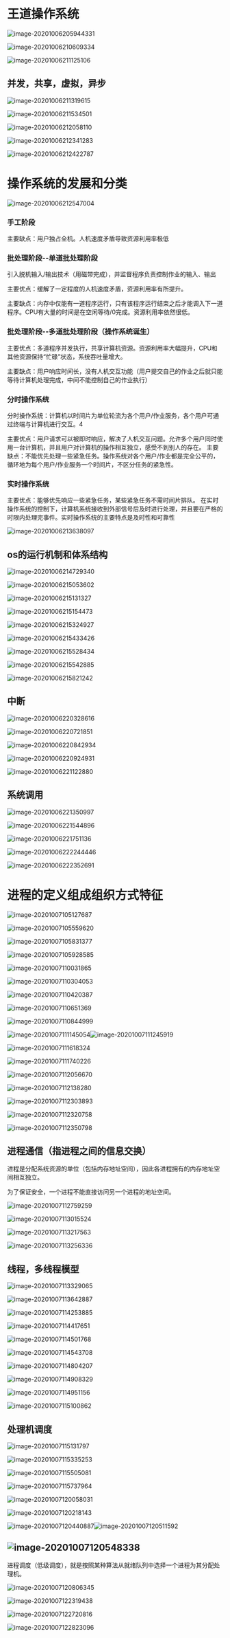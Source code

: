 # 																	王道操作系统

![image-20201006205944331](王道操作系统2.assets/image-20201006205944331.png)

![image-20201006210609334](王道操作系统2.assets/image-20201006210609334.png)

![image-20201006211125106](王道操作系统2.assets/image-20201006211125106.png)

## 并发，共享，虚拟，异步

![image-20201006211319615](王道操作系统2.assets/image-20201006211319615.png)

![image-20201006211534501](王道操作系统2.assets/image-20201006211534501.png)

![image-20201006212058110](王道操作系统2.assets/image-20201006212058110.png)

![image-20201006212341283](王道操作系统2.assets/image-20201006212341283.png)

![image-20201006212422787](王道操作系统2.assets/image-20201006212422787.png)



# 操作系统的发展和分类

![image-20201006212547004](王道操作系统2.assets/image-20201006212547004.png)

### 手工阶段

主要缺点：用户独占全机。人机速度矛盾导致资源利用率极低

### 批处理阶段--单道批处理阶段

引入脱机输入/输出技术（用磁带完成），并监督程序负责控制作业的输入、输出

主要优点：缓解了一定程度的人机速度矛盾，资源利用率有所提升。

主要缺点：内存中仅能有一道程序运行，只有该程序运行结束之后才能调入下一道程序。CPU有大量的时间是在空闲等待/0完成。资源利用率依然很低。

### 批处理阶段--多道批处理阶段（操作系统诞生）

主要优点：多道程序并发执行，共享计算机资源。资源利用率大幅提升，CPU和其他资源保持“忙碌”状态，系统吞吐量增大。

主要缺点：用户响应时间长，没有人机交互功能（用户提交自己的作业之后就只能等待计算机处理完成，中间不能控制自己的作业执行）

### 分时操作系统

分时操作系统：计算机以时间片为单位轮流为各个用户/作业服务，各个用户可通过终端与计算机进行交互。4

主要优点：用户请求可以被即时响应，解决了人机交互问题。允许多个用户同时使用一台计算机，并且用户对计算机的操作相互独立，感受不到别人的存在。
主要缺点：不能优先处理一些紧急任务。操作系统对各个用户/作业都是完全公平的，循环地为每个用户/作业服务一个时间片，不区分任务的紧急性。

### 实时操作系统

主要优点：能够优先响应一些紧急任务，某些紧急任务不需时间片排队。
在实时操作系统的控制下，计算机系统接收到外部信号后及时进行处理，并且要在严格的时限内处理完事件。实时操作系统的主要特点是及时性和可靠性

![image-20201006213638097](王道操作系统2.assets/image-20201006213638097.png)

## 

## os的运行机制和体系结构

![image-20201006214729340](王道操作系统2.assets/image-20201006214729340.png)

![image-20201006215053602](王道操作系统2.assets/image-20201006215053602.png)

![image-20201006215131327](王道操作系统2.assets/image-20201006215131327.png)

![image-20201006215154473](王道操作系统2.assets/image-20201006215154473.png)

![image-20201006215324927](王道操作系统2.assets/image-20201006215324927.png)

![image-20201006215433426](王道操作系统2.assets/image-20201006215433426.png)

![image-20201006215528434](王道操作系统2.assets/image-20201006215528434.png)

![image-20201006215542885](王道操作系统2.assets/image-20201006215542885.png)

![image-20201006215821242](王道操作系统2.assets/image-20201006215821242.png)

## 

## 中断

![image-20201006220328616](王道操作系统2.assets/image-20201006220328616.png)

![image-20201006220721851](王道操作系统2.assets/image-20201006220721851.png)

![image-20201006220842934](王道操作系统2.assets/image-20201006220842934.png)

![image-20201006220924931](王道操作系统2.assets/image-20201006220924931.png)

![image-20201006221122880](王道操作系统2.assets/image-20201006221122880.png)





## 系统调用

![image-20201006221350997](王道操作系统2.assets/image-20201006221350997.png)

![image-20201006221544896](王道操作系统2.assets/image-20201006221544896.png)

![image-20201006221751136](王道操作系统2.assets/image-20201006221751136.png)

![image-20201006222244446](王道操作系统2.assets/image-20201006222244446.png)

![image-20201006222352691](王道操作系统2.assets/image-20201006222352691.png)



# 进程的定义组成组织方式特征

![image-20201007105127687](王道操作系统2.assets/image-20201007105127687.png)

![image-20201007105559620](王道操作系统2.assets/image-20201007105559620.png)

![image-20201007105831377](王道操作系统2.assets/image-20201007105831377.png)

![image-20201007105928585](王道操作系统2.assets/image-20201007105928585.png)

![image-20201007110031865](王道操作系统2.assets/image-20201007110031865.png)

![image-20201007110304053](王道操作系统2.assets/image-20201007110304053.png)

![image-20201007110420387](王道操作系统2.assets/image-20201007110420387.png)

![image-20201007110651369](王道操作系统2.assets/image-20201007110651369.png)

![image-20201007110844999](王道操作系统2.assets/image-20201007110844999.png)

![image-20201007111145054](王道操作系统2.assets/image-20201007111145054.png)![image-20201007111245919](王道操作系统2.assets/image-20201007111245919.png)

![image-20201007111618324](王道操作系统2.assets/image-20201007111618324.png)

![image-20201007111740226](王道操作系统2.assets/image-20201007111740226.png)

![image-20201007112056670](王道操作系统2.assets/image-20201007112056670.png)

![image-20201007112138280](王道操作系统2.assets/image-20201007112138280.png)

![image-20201007112303893](王道操作系统2.assets/image-20201007112303893.png)

![image-20201007112320758](王道操作系统2.assets/image-20201007112320758.png)

![image-20201007112350798](王道操作系统2.assets/image-20201007112350798.png)



## 进程通信（指进程之间的信息交换）

进程是分配系统资源的单位（包括内存地址空间），因此各进程拥有的内存地址空间相互独立。

为了保证安全，一个进程不能直接访问另一个进程的地址空间。

![image-20201007112759259](王道操作系统2.assets/image-20201007112759259.png)

![image-20201007113015524](王道操作系统2.assets/image-20201007113015524.png)

![image-20201007113217563](王道操作系统2.assets/image-20201007113217563.png)

![image-20201007113256336](王道操作系统2.assets/image-20201007113256336.png)



## 线程，多线程模型

![image-20201007113329065](王道操作系统2.assets/image-20201007113329065.png)

![image-20201007113642887](王道操作系统2.assets/image-20201007113642887.png)

![image-20201007114253885](王道操作系统2.assets/image-20201007114253885.png)

![image-20201007114417651](王道操作系统2.assets/image-20201007114417651.png)

![image-20201007114501768](王道操作系统2.assets/image-20201007114501768.png)

![image-20201007114543708](王道操作系统2.assets/image-20201007114543708.png)

![image-20201007114804207](王道操作系统2.assets/image-20201007114804207.png)

![image-20201007114908329](王道操作系统2.assets/image-20201007114908329.png)

![image-20201007114951156](王道操作系统2.assets/image-20201007114951156.png)

![image-20201007115100862](王道操作系统2.assets/image-20201007115100862.png)



## 处理机调度

![image-20201007115131797](王道操作系统2.assets/image-20201007115131797.png)

![image-20201007115335253](王道操作系统2.assets/image-20201007115335253.png)

![image-20201007115505081](王道操作系统2.assets/image-20201007115505081.png)

![image-20201007115737964](王道操作系统2.assets/image-20201007115737964.png)

![image-20201007120058031](王道操作系统2.assets/image-20201007120058031.png)

![image-20201007120218143](王道操作系统2.assets/image-20201007120218143.png)

![image-20201007120440887](王道操作系统2.assets/image-20201007120440887.png)![image-20201007120511592](王道操作系统2.assets/image-20201007120511592.png)



## ![image-20201007120548338](王道操作系统2.assets/image-20201007120548338.png)

进程调度（低级调度），就是按照某种算法从就绪队列中选择一个进程为其分配处理机。

![image-20201007120806345](王道操作系统2.assets/image-20201007120806345.png)

![image-20201007122319438](王道操作系统2.assets/image-20201007122319438.png)

![image-20201007122720816](王道操作系统2.assets/image-20201007122720816.png)

![image-20201007122823096](王道操作系统2.assets/image-20201007122823096.png)